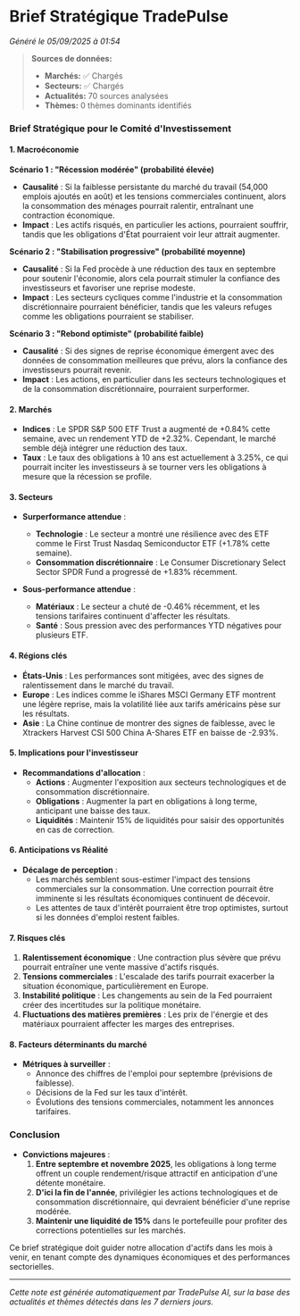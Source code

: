# Brief Stratégique TradePulse

*Généré le 05/09/2025 à 01:54*

> **Sources de données:**
> - **Marchés:** ✅ Chargés
> - **Secteurs:** ✅ Chargés
> - **Actualités:** 70 sources analysées
> - **Thèmes:** 0 thèmes dominants identifiés

### Brief Stratégique pour le Comité d'Investissement

#### 1. Macroéconomie

**Scénario 1 : "Récession modérée" (probabilité élevée)**
- **Causalité** : Si la faiblesse persistante du marché du travail (54,000 emplois ajoutés en août) et les tensions commerciales continuent, alors la consommation des ménages pourrait ralentir, entraînant une contraction économique.
- **Impact** : Les actifs risqués, en particulier les actions, pourraient souffrir, tandis que les obligations d'État pourraient voir leur attrait augmenter.

**Scénario 2 : "Stabilisation progressive" (probabilité moyenne)**
- **Causalité** : Si la Fed procède à une réduction des taux en septembre pour soutenir l'économie, alors cela pourrait stimuler la confiance des investisseurs et favoriser une reprise modeste.
- **Impact** : Les secteurs cycliques comme l'industrie et la consommation discrétionnaire pourraient bénéficier, tandis que les valeurs refuges comme les obligations pourraient se stabiliser.

**Scénario 3 : "Rebond optimiste" (probabilité faible)**
- **Causalité** : Si des signes de reprise économique émergent avec des données de consommation meilleures que prévu, alors la confiance des investisseurs pourrait revenir.
- **Impact** : Les actions, en particulier dans les secteurs technologiques et de la consommation discrétionnaire, pourraient surperformer.

#### 2. Marchés

- **Indices** : Le SPDR S&P 500 ETF Trust a augmenté de +0.84% cette semaine, avec un rendement YTD de +2.32%. Cependant, le marché semble déjà intégrer une réduction des taux.
- **Taux** : Le taux des obligations à 10 ans est actuellement à 3.25%, ce qui pourrait inciter les investisseurs à se tourner vers les obligations à mesure que la récession se profile.

#### 3. Secteurs

- **Surperformance attendue** : 
  - **Technologie** : Le secteur a montré une résilience avec des ETF comme le First Trust Nasdaq Semiconductor ETF (+1.78% cette semaine).
  - **Consommation discrétionnaire** : Le Consumer Discretionary Select Sector SPDR Fund a progressé de +1.83% récemment.
  
- **Sous-performance attendue** : 
  - **Matériaux** : Le secteur a chuté de -0.46% récemment, et les tensions tarifaires continuent d'affecter les résultats.
  - **Santé** : Sous pression avec des performances YTD négatives pour plusieurs ETF.

#### 4. Régions clés

- **États-Unis** : Les performances sont mitigées, avec des signes de ralentissement dans le marché du travail.
- **Europe** : Les indices comme le iShares MSCI Germany ETF montrent une légère reprise, mais la volatilité liée aux tarifs américains pèse sur les résultats.
- **Asie** : La Chine continue de montrer des signes de faiblesse, avec le Xtrackers Harvest CSI 500 China A-Shares ETF en baisse de -2.93%.

#### 5. Implications pour l'investisseur

- **Recommandations d'allocation** :
  - **Actions** : Augmenter l'exposition aux secteurs technologiques et de consommation discrétionnaire.
  - **Obligations** : Augmenter la part en obligations à long terme, anticipant une baisse des taux.
  - **Liquidités** : Maintenir 15% de liquidités pour saisir des opportunités en cas de correction.

#### 6. Anticipations vs Réalité

- **Décalage de perception** : 
  - Les marchés semblent sous-estimer l'impact des tensions commerciales sur la consommation. Une correction pourrait être imminente si les résultats économiques continuent de décevoir.
  - Les attentes de taux d'intérêt pourraient être trop optimistes, surtout si les données d'emploi restent faibles.

#### 7. Risques clés

1. **Ralentissement économique** : Une contraction plus sévère que prévu pourrait entraîner une vente massive d'actifs risqués.
2. **Tensions commerciales** : L'escalade des tarifs pourrait exacerber la situation économique, particulièrement en Europe.
3. **Instabilité politique** : Les changements au sein de la Fed pourraient créer des incertitudes sur la politique monétaire.
4. **Fluctuations des matières premières** : Les prix de l'énergie et des matériaux pourraient affecter les marges des entreprises.

#### 8. Facteurs déterminants du marché

- **Métriques à surveiller** : 
  - Annonce des chiffres de l'emploi pour septembre (prévisions de faiblesse).
  - Décisions de la Fed sur les taux d'intérêt.
  - Évolutions des tensions commerciales, notamment les annonces tarifaires.

### Conclusion

- **Convictions majeures** :
  1. **Entre septembre et novembre 2025**, les obligations à long terme offrent un couple rendement/risque attractif en anticipation d'une détente monétaire.
  2. **D'ici la fin de l'année**, privilégier les actions technologiques et de consommation discrétionnaire, qui devraient bénéficier d'une reprise modérée.
  3. **Maintenir une liquidité de 15%** dans le portefeuille pour profiter des corrections potentielles sur les marchés.

Ce brief stratégique doit guider notre allocation d'actifs dans les mois à venir, en tenant compte des dynamiques économiques et des performances sectorielles.

---

*Cette note est générée automatiquement par TradePulse AI, sur la base des actualités et thèmes détectés dans les 7 derniers jours.*
